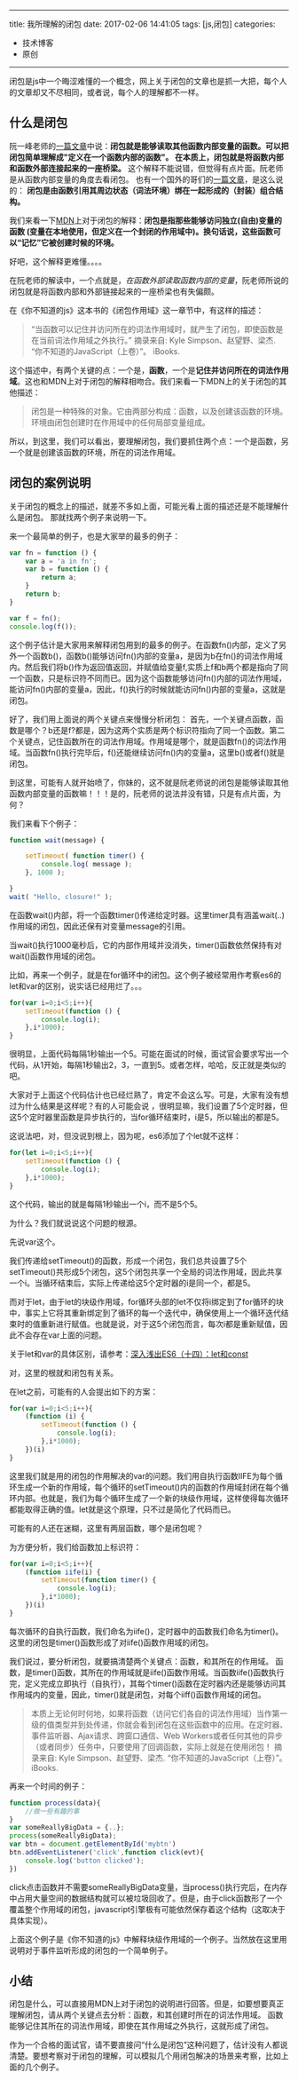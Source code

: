 
---
title: 我所理解的闭包
date: 2017-02-06 14:41:05
tags: [js,闭包]
categories:
- 技术博客
- 原创
---

<!--mdblog
{
    "title":"我所理解的闭包",
    "time":"2017-02-06 14:41:05",
    "tags":"[js,闭包]"
}
mdblog-->

闭包是js中一个晦涩难懂的一个概念，网上关于闭包的文章也是抓一大把，每个人的文章却又不尽相同，或者说，每个人的理解都不一样。

<!--more-->

## 什么是闭包

阮一峰老师的[一篇文章](http://www.ruanyifeng.com/blog/2009/08/learning_javascript_closures.html)中说：**闭包就是能够读取其他函数内部变量的函数。可以把闭包简单理解成"定义在一个函数内部的函数"。
在本质上，闭包就是将函数内部和函数外部连接起来的一座桥梁。**
这个解释不能说错，但觉得有点片面。阮老师是从函数内部变量的角度去看闭包。
也有一个国外的哥们的[一篇文章](http://www.zcfy.cc/article/master-the-javascript-interview-what-is-a-closure-2127.html)，是这么说的： **闭包是由函数引用其周边状态（词法环境）绑在一起形成的（封装）组合结构。**

我们来看一下[MDN](https://developer.mozilla.org/cn/docs/Web/JavaScript/Closures#Creating_closures_in_loops_A_common_mistake)上对于闭包的解释：**闭包是指那些能够访问独立(自由)变量的函数 (变量在本地使用，但定义在一个封闭的作用域中)。换句话说，这些函数可以“记忆”它被创建时候的环境。**

好吧，这个解释更难懂。。。。

在阮老师的解读中，一个点就是，*在函数外部读取函数内部的变量*，阮老师所说的闭包就是将函数内部和外部链接起来的一座桥梁也有失偏颇。

在《你不知道的js》这本书的《闭包作用域》这一章节中，有这样的描述：

> “当函数可以记住并访问所在的词法作用域时，就产生了闭包，即使函数是在当前词法作用域之外执行。”
> 摘录来自: Kyle Simpson、赵望野、梁杰. “你不知道的JavaScript（上卷）”。 iBooks. 

这个描述中，有两个关键的点：一个是，**函数**，一个是**记住并访问所在的词法作用域**。这也和MDN上对于闭包的解释相吻合。我们来看一下MDN上的关于闭包的其他描述：
>  闭包是一种特殊的对象。它由两部分构成：函数，以及创建该函数的环境。环境由闭包创建时在作用域中的任何局部变量组成。

所以，到这里，我们可以看出，要理解闭包，我们要抓住两个点：一个是函数，另一个就是创建该函数的环境，所在的词法作用域。

## 闭包的案例说明
关于闭包的概念上的描述，就差不多如上面，可能光看上面的描述还是不能理解什么是闭包。
那就找两个例子来说明一下。

来一个最简单的例子，也是大家举的最多的例子：

```js
var fn = function () {
    var a = 'a in fn';
    var b = function () {
        return a;
    }
    return b;
}

var f = fn();
console.log(f());
```

这个例子估计是大家用来解释闭包用到的最多的例子。在函数fn()内部，定义了另外一个函数b()，函数b()能够访问fn()内部的变量a，是因为b在fn()的词法作用域内。然后我们将b()作为返回值返回，并赋值给变量f,实质上f和b两个都是指向了同一个函数，只是标识符不同而已。因为这个函数能够访问fn()内部的词法作用域，能访问fn()内部的变量a，因此，f()执行的时候就能访问fn()内部的变量a，这就是闭包。

好了，我们用上面说的两个关键点来慢慢分析闭包：
首先，一个关键点函数，函数是哪个？b还是f?都是，因为这两个实质是两个标识符指向了同一个函数。第二个关键点，记住函数所在的词法作用域。作用域是哪个，就是函数fn()的词法作用域。当函数fn()执行完毕后，f()还能继续访问fn()内的变量a，这里b()或者f()就是闭包。

到这里，可能有人就开始喷了，你妹的，这不就是阮老师说的闭包是能够读取其他函数内部变量的函数嘛！！！是的，阮老师的说法并没有错，只是有点片面，为何？

我们来看下个例子：
```js
function wait(message) {

    setTimeout( function timer() {
        console.log( message );
    }, 1000 );

}
wait( "Hello, closure!" );
```

在函数wait()内部，将一个函数timer()传递给定时器。这里timer具有涵盖wait(..)作用域的闭包，因此还保有对变量message的引用。

当wait()执行1000毫秒后，它的内部作用域并没消失，timer()函数依然保持有对wait()函数作用域的闭包。

比如，再来一个例子，就是在for循环中的闭包。这个例子被经常用作考察es6的let和var的区别，说实话已经用烂了。。。

```js
for(var i=0;i<5;i++){
    setTimeout(function () {
        console.log(i);
    },i*1000);
}
```

很明显，上面代码每隔1秒输出一个5。可能在面试的时候，面试官会要求写出一个代码，从1开始，每隔1秒输出2，3，一直到5。或者怎样，哈哈，反正就是类似的吧。

大家对于上面这个代码估计也已经烂熟了，肯定不会这么写。可是，大家有没有想过为什么结果是这样呢？有的人可能会说 ，很明显嘛，我们设置了5个定时器，但这5个定时器里函数是异步执行的，当for循环结束时，i是5，所以输出的都是5。

这说法吧，对，但没说到根上，因为呢，es6添加了个let就不这样：

```js
for(let i=0;i<5;i++){
    setTimeout(function () {
        console.log(i);
    },i*1000);
}
```

这个代码，输出的就是每隔1秒输出一个i，而不是5个5。

为什么？我们就说说这个问题的根源。

先说var这个。

我们传递给setTimeout()的函数，形成一个闭包，我们总共设置了5个setTimeout()共形成5个闭包，这5个闭包共享一个全局的词法作用域，因此共享一个i。当循环结束后，实际上传递给这5个定时器的i是同一个，都是5。

而对于let，由于let的块级作用域，for循环头部的let不仅将i绑定到了for循环的块中，事实上它将其重新绑定到了循环的每一个迭代中，确保使用上一个循环迭代结束时的值重新进行赋值。也就是说，对于这5个闭包而言，每次i都是重新赋值，因此不会存在var上面的问题。

关于let和var的具体区别，请参考：[深入浅出ES6（十四）：let和const](http://www.infoq.com/cn/articles/es6-in-depth-let-and-const)

对，这里的根就和闭包有关系。

在let之前，可能有的人会提出如下的方案：

```js
for(var i=0;i<5;i++){
    (function (i) {
        setTimeout(function () {
            console.log(i);
        },i*1000);
    })(i)
}
```

这里我们就是用的闭包的作用解决的var的问题。我们用自执行函数IIFE为每个循环生成一个新的作用域，每个循环的setTimeout()内的函数的作用域封闭在每个循环内部。也就是，我们为每个循环生成了一个新的块级作用域，这样使得每次循环都能取得正确的值。let就是这个原理，只不过是简化了代码而已。

可能有的人还在迷糊，这里有两层函数，哪个是闭包呢？

为方便分析，我们给函数加上标识符：

```js
for(var i=0;i<5;i++){
    (function iife(i) {
        setTimeout(function timer() {
            console.log(i);
        },i*1000);
    })(i)
}
```

每次循环的自执行函数，我们命名为iife()，定时器中的函数我们命名为timer()。这里的闭包是timer()函数形成了对iife()函数作用域的闭包。

我们说过，要分析闭包，就要搞清楚两个关键点：函数，和其所在的作用域。
函数，是timer()函数，其所在的作用域就是iife()函数作用域。当函数iife()函数执行完，定义完成立即执行（自执行），其每个timer()函数在定时器内还是能够访问其作用域内的变量，因此，timer()就是闭包，对每个iiff()函数作用域的闭包。

> 本质上无论何时何地，如果将函数（访问它们各自的词法作用域）当作第一级的值类型并到处传递，你就会看到闭包在这些函数中的应用。在定时器、事件监听器、Ajax请求、跨窗口通信、Web Workers或者任何其他的异步（或者同步）任务中，只要使用了回调函数，实际上就是在使用闭包！
> 摘录来自: Kyle Simpson、赵望野、梁杰. “你不知道的JavaScript（上卷）”。 iBooks. 

再来一个时间的例子：

```js
function process(data){
    //做一些有趣的事
}
var someReallyBigData = {..};
process(someReallyBigData);
var btn = document.getElementById('mybtn')
btn.addEventListener('click',function click(evt){
    console.log('button clicked');
})
```

click点击函数并不需要someReallyBigData变量，当process()执行完后，在内存中占用大量空间的数据结构就可以被垃圾回收了。但是，由于click函数形了一个覆盖整个作用域的闭包，javascript引擎极有可能依然保存着这个结构（这取决于具体实现）。

上面这个例子是《你不知道的js》中解释块级作用域的一个例子。当然放在这里用说明对于事件监听形成的闭包的一个简单例子。

## 小结
闭包是什么，可以直接用MDN上对于闭包的说明进行回答。但是，如要想要真正理解闭包，请从两个关键点去分析：函数，和其创建时所在的词法作用域。
函数能够记住其所在的词法作用域，即使在其作用域之外执行，这就形成了闭包。

作为一个合格的面试官，请不要直接问“什么是闭包”这种问题了，估计没有人都说清楚。要想考察对于闭包的理解，可以模拟几个用闭包解决的场景来考察，比如上面的几个例子。







